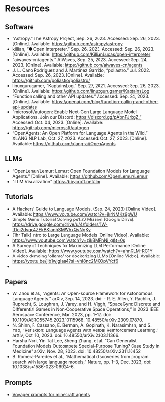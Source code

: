 # Resources

## Software
- “Astropy.” The Astropy Project, Sep. 26, 2023. Accessed: Sep. 26, 2023. [Online]. Available: https://github.com/astropy/astropy
- killian, “● Open Interpreter.” Sep. 26, 2023. Accessed: Sep. 26, 2023. [Online]. Available: https://github.com/KillianLucas/open-interpreter
- “aiwaves-cn/agents.” AIWaves, Sep. 25, 2023. Accessed: Sep. 24, 2023. [Online]. Available: https://github.com/aiwaves-cn/agents
- J. L. Cano Rodriguez and J. Martínez Garrido, “poliastro.” Jul. 2022. Accessed: Sep. 26, 2023. [Online]. Available: https://github.com/poliastro/poliastro/
- linuxgurugamer, “KaptainsLog.” Sep. 27, 2021. Accessed: Sep. 26, 2023. [Online]. Available: https://github.com/linuxgurugamer/KaptainsLog
- “Function calling and other API updates.” Accessed: Sep. 24, 2023. [Online]. Available: https://openai.com/blog/function-calling-and-other-api-updates
- “microsoft/autogen: Enable Next-Gen Large Language Model Applications. Join our Discord: https://discord.gg/pAbnFJrkgZ.” Accessed: Oct. 04, 2023. [Online]. Available: https://github.com/microsoft/autogen
- “OpenAgents: An Open Platform for Language Agents in the Wild.” XLANG NLP Lab, Oct. 27, 2023. Accessed: Oct. 27, 2023. [Online]. Available: https://github.com/xlang-ai/OpenAgents

## LLMs
- “OpenLemur/Lemur: Lemur: Open Foundation Models for Language Agents.” [Online]. Available: https://github.com/OpenLemur/Lemur
- "LLM Visualization" https://bbycroft.net/llm

## Tutorials
- A Hackers’ Guide to Language Models, (Sep. 24, 2023) [Online Video]. Available: https://www.youtube.com/watch?v=jkrNMKz9pWU
- Simple Game Tutorial Solving pe1_i3 Mission [Google Drive]. https://drive.google.com/drive/u/4/folders/1W-tDci2dvqc4ZEkBKlanhSMWhxQvNgKy
- [1hr Talk] Intro to Large Language Models [Online Video]. Available: https://www.youtube.com/watch?v=zjkBMFhNj_g&t=0s
- A Survey of Techniques for Maximizing LLM Performance [Online Video]. Available: https://www.youtube.com/watch?v=ahnGLM-RC1Y
- A video demoing 'ollama' for dockerizing LLMs [Online Video]. Available: https://youtu.be/jib1wjgIaa4?si=vhI8nc2MXOpVYcf6
- 
## Papers
- W. Zhou et al., “Agents: An Open-source Framework for Autonomous Language Agents.” arXiv, Sep. 14, 2023. doi: - R. E. Allen, Y. Rachlin, J. Ruprecht, S. Loughran, J. Varey, and H. Viggh, “SpaceGym: Discrete and Differential Games in Non-Cooperative Space Operations,” in 2023 IEEE Aerospace Conference, Mar. 2023, pp. 1–12. doi: 10.1109/AERO55745.2023.10115968.
10.48550/arXiv.2309.07870.
- N. Shinn, F. Cassano, E. Berman, A. Gopinath, K. Narasimhan, and S. Yao, “Reflexion: Language Agents with Verbal Reinforcement Learning.” arXiv, Oct. 10, 2023. doi: 10.48550/arXiv.2303.11366.
- Harsha Nori, Yin Tat Lee, Sheng Zhang, et al. "Can Generalist Foundation Models Outcompete Special-Purpose Tuning? Case Study in Medicine" arXiv, Nov. 28, 2023. doi: 10.48550/arXiv.2311.16452
- B. Romera-Paredes et al., “Mathematical discoveries from program search with large language models,” Nature, pp. 1–3, Dec. 2023, doi: 10.1038/s41586-023-06924-6.

## Prompts
- [Voyager prompts for minecraft agents](https://github.com/MineDojo/Voyager/tree/main/voyager/prompts)
  
